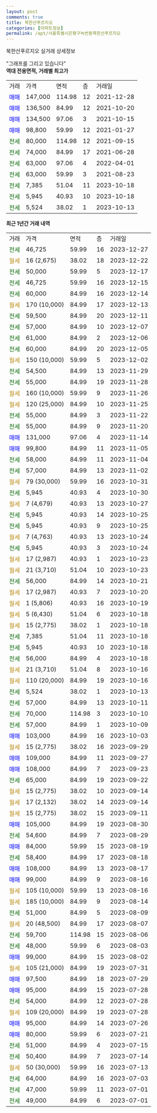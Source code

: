 ```yaml
---
layout: post
comments: true
title: 북한산푸르지오
categories: [아파트정보]
permalink: /apt/서울특별시은평구녹번동북한산푸르지오
---
```


북한산푸르지오 실거래 상세정보

<script type="text/javascript">
  google.charts.load('current', {'packages':['line', 'corechart']});
  google.charts.setOnLoadCallback(drawChart);

  function drawChart() {
    var data = new google.visualization.DataTable();
    data.addColumn('date', '거래일');
    data.addColumn('number', "매매");
    data.addColumn('number', "전세");
    data.addColumn('number', "전매");

    data.addRows([[new Date(Date.parse("2023-12-27")), null, 46725, null], [new Date(Date.parse("2023-12-22")), null, null, null], [new Date(Date.parse("2023-12-17")), null, 50000, null], [new Date(Date.parse("2023-12-15")), null, 46725, null], [new Date(Date.parse("2023-12-14")), null, 60000, null], [new Date(Date.parse("2023-12-13")), null, null, null], [new Date(Date.parse("2023-12-11")), null, 59500, null], [new Date(Date.parse("2023-12-07")), null, 57000, null], [new Date(Date.parse("2023-12-06")), null, 61000, null], [new Date(Date.parse("2023-12-05")), null, 60000, null], [new Date(Date.parse("2023-12-02")), null, null, null], [new Date(Date.parse("2023-11-29")), null, 54500, null], [new Date(Date.parse("2023-11-28")), null, 55000, null], [new Date(Date.parse("2023-11-26")), null, null, null], [new Date(Date.parse("2023-11-25")), null, null, null], [new Date(Date.parse("2023-11-22")), null, 55000, null], [new Date(Date.parse("2023-11-20")), null, 55000, null], [new Date(Date.parse("2023-11-14")), 131000, null, null], [new Date(Date.parse("2023-11-05")), 99800, null, null], [new Date(Date.parse("2023-11-04")), null, 58000, null], [new Date(Date.parse("2023-11-02")), null, 57000, null], [new Date(Date.parse("2023-10-31")), null, null, null], [new Date(Date.parse("2023-10-30")), null, 5945, null], [new Date(Date.parse("2023-10-27")), null, null, null], [new Date(Date.parse("2023-10-25")), null, 5945, null], [new Date(Date.parse("2023-10-25")), null, 5945, null], [new Date(Date.parse("2023-10-24")), null, null, null], [new Date(Date.parse("2023-10-24")), null, 5945, null], [new Date(Date.parse("2023-10-23")), null, null, null], [new Date(Date.parse("2023-10-23")), null, null, null], [new Date(Date.parse("2023-10-21")), null, 56000, null], [new Date(Date.parse("2023-10-20")), null, null, null], [new Date(Date.parse("2023-10-19")), null, null, null], [new Date(Date.parse("2023-10-18")), null, null, null], [new Date(Date.parse("2023-10-18")), null, null, null], [new Date(Date.parse("2023-10-18")), null, 7385, null], [new Date(Date.parse("2023-10-18")), null, 5945, null], [new Date(Date.parse("2023-10-18")), null, 56000, null], [new Date(Date.parse("2023-10-16")), null, null, null], [new Date(Date.parse("2023-10-16")), null, null, null], [new Date(Date.parse("2023-10-13")), null, 5524, null], [new Date(Date.parse("2023-10-11")), null, 57000, null], [new Date(Date.parse("2023-10-10")), null, 70000, null], [new Date(Date.parse("2023-10-09")), null, 57000, null], [new Date(Date.parse("2023-10-03")), 103000, null, null], [new Date(Date.parse("2023-09-29")), null, null, null], [new Date(Date.parse("2023-09-27")), 109000, null, null], [new Date(Date.parse("2023-09-23")), 108000, null, null], [new Date(Date.parse("2023-09-22")), null, 65000, null], [new Date(Date.parse("2023-09-14")), null, null, null], [new Date(Date.parse("2023-09-14")), null, null, null], [new Date(Date.parse("2023-09-11")), null, null, null], [new Date(Date.parse("2023-08-30")), 105000, null, null], [new Date(Date.parse("2023-08-29")), null, 54600, null], [new Date(Date.parse("2023-08-19")), 84000, null, null], [new Date(Date.parse("2023-08-18")), null, 58400, null], [new Date(Date.parse("2023-08-17")), 108000, null, null], [new Date(Date.parse("2023-08-16")), 99000, null, null], [new Date(Date.parse("2023-08-16")), null, null, null], [new Date(Date.parse("2023-08-14")), null, null, null], [new Date(Date.parse("2023-08-09")), null, 51000, null], [new Date(Date.parse("2023-08-07")), null, null, null], [new Date(Date.parse("2023-08-06")), null, 59700, null], [new Date(Date.parse("2023-08-03")), null, 48000, null], [new Date(Date.parse("2023-08-02")), 99000, null, null], [new Date(Date.parse("2023-07-31")), null, null, null], [new Date(Date.parse("2023-07-29")), 97500, null, null], [new Date(Date.parse("2023-07-28")), 95000, null, null], [new Date(Date.parse("2023-07-28")), null, 54000, null], [new Date(Date.parse("2023-07-28")), null, null, null], [new Date(Date.parse("2023-07-26")), 95000, null, null], [new Date(Date.parse("2023-07-21")), 80000, null, null], [new Date(Date.parse("2023-07-15")), null, 51000, null], [new Date(Date.parse("2023-07-14")), null, 50400, null], [new Date(Date.parse("2023-07-13")), null, null, null], [new Date(Date.parse("2023-07-03")), null, 64000, null], [new Date(Date.parse("2023-07-01")), null, 47000, null], [new Date(Date.parse("2023-07-01")), null, 49000, null]]);

    var options = {
      hAxis: {
        format: 'yyyy/MM/dd'
      },    
      lineWidth: 0,
      pointsVisible: true,    
      title: '최근 1년간 유형별 실거래가 분포',
      legend: { position: 'bottom' }
    };

    var formatter = new google.visualization.NumberFormat({pattern:'###,###'} );
    formatter.format(data, 1);
    formatter.format(data, 2);
    
    setTimeout(function() {
        var chart = new google.visualization.LineChart(document.getElementById('columnchart_material'));
        chart.draw(data, (options));
        document.getElementById('loading').style.display = 'none';
    }, 200);
  }
</script>


<div id="loading" style="z-index:20; display: block; margin-left: 0px">"그래프를 그리고 있습니다"</div>
<div id="columnchart_material" style="width: 95%; margin-left: 0px; display: block"></div>
<!-- contents start -->
<b>역대 전용면적, 거래별 최고가</b>
<table class="sortable">
    <tr>
      <td>거래</td>
      <td>가격</td>
      <td>면적</td>
      <td>층</td>
      <td>거래일</td>
    </tr>
        <tr>
          <td><a style="color: blue">매매</a></td>
          <td>147,000</td>
          <td>114.98</td>
          <td>12</td>
          <td>2021-12-28</td>
        </tr>            <tr>
          <td><a style="color: blue">매매</a></td>
          <td>136,500</td>
          <td>84.99</td>
          <td>12</td>
          <td>2021-10-20</td>
        </tr>            <tr>
          <td><a style="color: blue">매매</a></td>
          <td>134,500</td>
          <td>97.06</td>
          <td>3</td>
          <td>2021-10-15</td>
        </tr>            <tr>
          <td><a style="color: blue">매매</a></td>
          <td>98,800</td>
          <td>59.99</td>
          <td>12</td>
          <td>2021-01-27</td>
        </tr>        
        <tr>
              <td><a style="color: darkgreen">전세</a></td>
              <td>80,000</td>
              <td>114.98</td>
              <td>12</td>
              <td>2021-09-15</td>
            </tr>            <tr>
              <td><a style="color: darkgreen">전세</a></td>
              <td>74,000</td>
              <td>84.99</td>
              <td>17</td>
              <td>2021-06-28</td>
            </tr>            <tr>
              <td><a style="color: darkgreen">전세</a></td>
              <td>63,000</td>
              <td>97.06</td>
              <td>4</td>
              <td>2022-04-01</td>
            </tr>            <tr>
              <td><a style="color: darkgreen">전세</a></td>
              <td>63,000</td>
              <td>59.99</td>
              <td>3</td>
              <td>2021-08-23</td>
            </tr>            <tr>
              <td><a style="color: darkgreen">전세</a></td>
              <td>7,385</td>
              <td>51.04</td>
              <td>11</td>
              <td>2023-10-18</td>
            </tr>            <tr>
              <td><a style="color: darkgreen">전세</a></td>
              <td>5,945</td>
              <td>40.93</td>
              <td>10</td>
              <td>2023-10-18</td>
            </tr>            <tr>
              <td><a style="color: darkgreen">전세</a></td>
              <td>5,524</td>
              <td>38.02</td>
              <td>1</td>
              <td>2023-10-13</td>
            </tr>        
    
</table>

<b>최근 1년간 거래 내역</b>

<table class="sortable">
    <tr>
      <td>거래</td>
      <td>가격</td>
      <td>면적</td>
      <td>층</td>
      <td>거래일</td>
    </tr>
    <tr>
      <td><a style="color: darkgreen">전세</a></td>
      <td>46,725</td>
      <td>59.99</td>
      <td>16</td>
      <td>2023-12-27</td>
    </tr>          <tr>
      <td><a style="color: darkgoldenrod">월세</a></td>
      <td>16 (2,675)</td>
      <td>38.02</td>
      <td>18</td>
      <td>2023-12-22</td>
    </tr>          <tr>
      <td><a style="color: darkgreen">전세</a></td>
      <td>50,000</td>
      <td>59.99</td>
      <td>5</td>
      <td>2023-12-17</td>
    </tr>          <tr>
      <td><a style="color: darkgreen">전세</a></td>
      <td>46,725</td>
      <td>59.99</td>
      <td>16</td>
      <td>2023-12-15</td>
    </tr>          <tr>
      <td><a style="color: darkgreen">전세</a></td>
      <td>60,000</td>
      <td>84.99</td>
      <td>16</td>
      <td>2023-12-14</td>
    </tr>          <tr>
      <td><a style="color: darkgoldenrod">월세</a></td>
      <td>170 (10,000)</td>
      <td>84.99</td>
      <td>17</td>
      <td>2023-12-13</td>
    </tr>          <tr>
      <td><a style="color: darkgreen">전세</a></td>
      <td>59,500</td>
      <td>84.99</td>
      <td>20</td>
      <td>2023-12-11</td>
    </tr>          <tr>
      <td><a style="color: darkgreen">전세</a></td>
      <td>57,000</td>
      <td>84.99</td>
      <td>10</td>
      <td>2023-12-07</td>
    </tr>          <tr>
      <td><a style="color: darkgreen">전세</a></td>
      <td>61,000</td>
      <td>84.99</td>
      <td>2</td>
      <td>2023-12-06</td>
    </tr>          <tr>
      <td><a style="color: darkgreen">전세</a></td>
      <td>60,000</td>
      <td>84.99</td>
      <td>20</td>
      <td>2023-12-05</td>
    </tr>          <tr>
      <td><a style="color: darkgoldenrod">월세</a></td>
      <td>150 (10,000)</td>
      <td>59.99</td>
      <td>5</td>
      <td>2023-12-02</td>
    </tr>          <tr>
      <td><a style="color: darkgreen">전세</a></td>
      <td>54,500</td>
      <td>84.99</td>
      <td>13</td>
      <td>2023-11-29</td>
    </tr>          <tr>
      <td><a style="color: darkgreen">전세</a></td>
      <td>55,000</td>
      <td>84.99</td>
      <td>19</td>
      <td>2023-11-28</td>
    </tr>          <tr>
      <td><a style="color: darkgoldenrod">월세</a></td>
      <td>160 (10,000)</td>
      <td>59.99</td>
      <td>9</td>
      <td>2023-11-26</td>
    </tr>          <tr>
      <td><a style="color: darkgoldenrod">월세</a></td>
      <td>120 (25,000)</td>
      <td>84.99</td>
      <td>10</td>
      <td>2023-11-25</td>
    </tr>          <tr>
      <td><a style="color: darkgreen">전세</a></td>
      <td>55,000</td>
      <td>84.99</td>
      <td>3</td>
      <td>2023-11-22</td>
    </tr>          <tr>
      <td><a style="color: darkgreen">전세</a></td>
      <td>55,000</td>
      <td>84.99</td>
      <td>9</td>
      <td>2023-11-20</td>
    </tr>          <tr>
      <td><a style="color: blue">매매</a></td>
      <td>131,000</td>
      <td>97.06</td>
      <td>4</td>
      <td>2023-11-14</td>
    </tr>          <tr>
      <td><a style="color: blue">매매</a></td>
      <td>99,800</td>
      <td>84.99</td>
      <td>11</td>
      <td>2023-11-05</td>
    </tr>          <tr>
      <td><a style="color: darkgreen">전세</a></td>
      <td>58,000</td>
      <td>84.99</td>
      <td>11</td>
      <td>2023-11-04</td>
    </tr>          <tr>
      <td><a style="color: darkgreen">전세</a></td>
      <td>57,000</td>
      <td>84.99</td>
      <td>13</td>
      <td>2023-11-02</td>
    </tr>          <tr>
      <td><a style="color: darkgoldenrod">월세</a></td>
      <td>79 (30,000)</td>
      <td>59.99</td>
      <td>16</td>
      <td>2023-10-31</td>
    </tr>          <tr>
      <td><a style="color: darkgreen">전세</a></td>
      <td>5,945</td>
      <td>40.93</td>
      <td>4</td>
      <td>2023-10-30</td>
    </tr>          <tr>
      <td><a style="color: darkgoldenrod">월세</a></td>
      <td>7 (4,679)</td>
      <td>40.93</td>
      <td>13</td>
      <td>2023-10-27</td>
    </tr>          <tr>
      <td><a style="color: darkgreen">전세</a></td>
      <td>5,945</td>
      <td>40.93</td>
      <td>14</td>
      <td>2023-10-25</td>
    </tr>          <tr>
      <td><a style="color: darkgreen">전세</a></td>
      <td>5,945</td>
      <td>40.93</td>
      <td>9</td>
      <td>2023-10-25</td>
    </tr>          <tr>
      <td><a style="color: darkgoldenrod">월세</a></td>
      <td>7 (4,763)</td>
      <td>40.93</td>
      <td>13</td>
      <td>2023-10-24</td>
    </tr>          <tr>
      <td><a style="color: darkgreen">전세</a></td>
      <td>5,945</td>
      <td>40.93</td>
      <td>3</td>
      <td>2023-10-24</td>
    </tr>          <tr>
      <td><a style="color: darkgoldenrod">월세</a></td>
      <td>17 (2,987)</td>
      <td>40.93</td>
      <td>1</td>
      <td>2023-10-23</td>
    </tr>          <tr>
      <td><a style="color: darkgoldenrod">월세</a></td>
      <td>21 (3,710)</td>
      <td>51.04</td>
      <td>10</td>
      <td>2023-10-23</td>
    </tr>          <tr>
      <td><a style="color: darkgreen">전세</a></td>
      <td>56,000</td>
      <td>84.99</td>
      <td>14</td>
      <td>2023-10-21</td>
    </tr>          <tr>
      <td><a style="color: darkgoldenrod">월세</a></td>
      <td>17 (2,987)</td>
      <td>40.93</td>
      <td>7</td>
      <td>2023-10-20</td>
    </tr>          <tr>
      <td><a style="color: darkgoldenrod">월세</a></td>
      <td>1 (5,806)</td>
      <td>40.93</td>
      <td>16</td>
      <td>2023-10-19</td>
    </tr>          <tr>
      <td><a style="color: darkgoldenrod">월세</a></td>
      <td>5 (6,430)</td>
      <td>51.04</td>
      <td>6</td>
      <td>2023-10-18</td>
    </tr>          <tr>
      <td><a style="color: darkgoldenrod">월세</a></td>
      <td>15 (2,775)</td>
      <td>38.02</td>
      <td>1</td>
      <td>2023-10-18</td>
    </tr>          <tr>
      <td><a style="color: darkgreen">전세</a></td>
      <td>7,385</td>
      <td>51.04</td>
      <td>11</td>
      <td>2023-10-18</td>
    </tr>          <tr>
      <td><a style="color: darkgreen">전세</a></td>
      <td>5,945</td>
      <td>40.93</td>
      <td>10</td>
      <td>2023-10-18</td>
    </tr>          <tr>
      <td><a style="color: darkgreen">전세</a></td>
      <td>56,000</td>
      <td>84.99</td>
      <td>4</td>
      <td>2023-10-18</td>
    </tr>          <tr>
      <td><a style="color: darkgoldenrod">월세</a></td>
      <td>21 (3,710)</td>
      <td>51.04</td>
      <td>8</td>
      <td>2023-10-16</td>
    </tr>          <tr>
      <td><a style="color: darkgoldenrod">월세</a></td>
      <td>110 (20,000)</td>
      <td>84.99</td>
      <td>19</td>
      <td>2023-10-16</td>
    </tr>          <tr>
      <td><a style="color: darkgreen">전세</a></td>
      <td>5,524</td>
      <td>38.02</td>
      <td>1</td>
      <td>2023-10-13</td>
    </tr>          <tr>
      <td><a style="color: darkgreen">전세</a></td>
      <td>57,000</td>
      <td>84.99</td>
      <td>13</td>
      <td>2023-10-11</td>
    </tr>          <tr>
      <td><a style="color: darkgreen">전세</a></td>
      <td>70,000</td>
      <td>114.98</td>
      <td>3</td>
      <td>2023-10-10</td>
    </tr>          <tr>
      <td><a style="color: darkgreen">전세</a></td>
      <td>57,000</td>
      <td>84.99</td>
      <td>1</td>
      <td>2023-10-09</td>
    </tr>          <tr>
      <td><a style="color: blue">매매</a></td>
      <td>103,000</td>
      <td>84.99</td>
      <td>16</td>
      <td>2023-10-03</td>
    </tr>          <tr>
      <td><a style="color: darkgoldenrod">월세</a></td>
      <td>15 (2,775)</td>
      <td>38.02</td>
      <td>16</td>
      <td>2023-09-29</td>
    </tr>          <tr>
      <td><a style="color: blue">매매</a></td>
      <td>109,000</td>
      <td>84.99</td>
      <td>11</td>
      <td>2023-09-27</td>
    </tr>          <tr>
      <td><a style="color: blue">매매</a></td>
      <td>108,000</td>
      <td>84.99</td>
      <td>7</td>
      <td>2023-09-23</td>
    </tr>          <tr>
      <td><a style="color: darkgreen">전세</a></td>
      <td>65,000</td>
      <td>84.99</td>
      <td>19</td>
      <td>2023-09-22</td>
    </tr>          <tr>
      <td><a style="color: darkgoldenrod">월세</a></td>
      <td>15 (2,775)</td>
      <td>38.02</td>
      <td>10</td>
      <td>2023-09-14</td>
    </tr>          <tr>
      <td><a style="color: darkgoldenrod">월세</a></td>
      <td>17 (2,132)</td>
      <td>38.02</td>
      <td>14</td>
      <td>2023-09-14</td>
    </tr>          <tr>
      <td><a style="color: darkgoldenrod">월세</a></td>
      <td>15 (2,775)</td>
      <td>38.02</td>
      <td>15</td>
      <td>2023-09-11</td>
    </tr>          <tr>
      <td><a style="color: blue">매매</a></td>
      <td>105,000</td>
      <td>84.99</td>
      <td>19</td>
      <td>2023-08-30</td>
    </tr>          <tr>
      <td><a style="color: darkgreen">전세</a></td>
      <td>54,600</td>
      <td>84.99</td>
      <td>7</td>
      <td>2023-08-29</td>
    </tr>          <tr>
      <td><a style="color: blue">매매</a></td>
      <td>84,000</td>
      <td>59.99</td>
      <td>15</td>
      <td>2023-08-19</td>
    </tr>          <tr>
      <td><a style="color: darkgreen">전세</a></td>
      <td>58,400</td>
      <td>84.99</td>
      <td>17</td>
      <td>2023-08-18</td>
    </tr>          <tr>
      <td><a style="color: blue">매매</a></td>
      <td>108,000</td>
      <td>84.99</td>
      <td>13</td>
      <td>2023-08-17</td>
    </tr>          <tr>
      <td><a style="color: blue">매매</a></td>
      <td>99,000</td>
      <td>84.99</td>
      <td>9</td>
      <td>2023-08-16</td>
    </tr>          <tr>
      <td><a style="color: darkgoldenrod">월세</a></td>
      <td>105 (10,000)</td>
      <td>59.99</td>
      <td>13</td>
      <td>2023-08-16</td>
    </tr>          <tr>
      <td><a style="color: darkgoldenrod">월세</a></td>
      <td>185 (10,000)</td>
      <td>84.99</td>
      <td>9</td>
      <td>2023-08-14</td>
    </tr>          <tr>
      <td><a style="color: darkgreen">전세</a></td>
      <td>51,000</td>
      <td>84.99</td>
      <td>5</td>
      <td>2023-08-09</td>
    </tr>          <tr>
      <td><a style="color: darkgoldenrod">월세</a></td>
      <td>20 (48,500)</td>
      <td>84.99</td>
      <td>17</td>
      <td>2023-08-07</td>
    </tr>          <tr>
      <td><a style="color: darkgreen">전세</a></td>
      <td>59,700</td>
      <td>114.98</td>
      <td>15</td>
      <td>2023-08-06</td>
    </tr>          <tr>
      <td><a style="color: darkgreen">전세</a></td>
      <td>48,000</td>
      <td>59.99</td>
      <td>6</td>
      <td>2023-08-03</td>
    </tr>          <tr>
      <td><a style="color: blue">매매</a></td>
      <td>99,000</td>
      <td>84.99</td>
      <td>15</td>
      <td>2023-08-02</td>
    </tr>          <tr>
      <td><a style="color: darkgoldenrod">월세</a></td>
      <td>105 (21,000)</td>
      <td>84.99</td>
      <td>19</td>
      <td>2023-07-31</td>
    </tr>          <tr>
      <td><a style="color: blue">매매</a></td>
      <td>97,500</td>
      <td>84.99</td>
      <td>18</td>
      <td>2023-07-29</td>
    </tr>          <tr>
      <td><a style="color: blue">매매</a></td>
      <td>95,000</td>
      <td>84.99</td>
      <td>15</td>
      <td>2023-07-28</td>
    </tr>          <tr>
      <td><a style="color: darkgreen">전세</a></td>
      <td>54,000</td>
      <td>84.99</td>
      <td>12</td>
      <td>2023-07-28</td>
    </tr>          <tr>
      <td><a style="color: darkgoldenrod">월세</a></td>
      <td>109 (20,000)</td>
      <td>84.99</td>
      <td>19</td>
      <td>2023-07-28</td>
    </tr>          <tr>
      <td><a style="color: blue">매매</a></td>
      <td>95,000</td>
      <td>84.99</td>
      <td>14</td>
      <td>2023-07-26</td>
    </tr>          <tr>
      <td><a style="color: blue">매매</a></td>
      <td>80,000</td>
      <td>59.99</td>
      <td>6</td>
      <td>2023-07-21</td>
    </tr>          <tr>
      <td><a style="color: darkgreen">전세</a></td>
      <td>51,000</td>
      <td>84.99</td>
      <td>4</td>
      <td>2023-07-15</td>
    </tr>          <tr>
      <td><a style="color: darkgreen">전세</a></td>
      <td>50,400</td>
      <td>84.99</td>
      <td>7</td>
      <td>2023-07-14</td>
    </tr>          <tr>
      <td><a style="color: darkgoldenrod">월세</a></td>
      <td>50 (30,000)</td>
      <td>59.99</td>
      <td>16</td>
      <td>2023-07-13</td>
    </tr>          <tr>
      <td><a style="color: darkgreen">전세</a></td>
      <td>64,000</td>
      <td>84.99</td>
      <td>16</td>
      <td>2023-07-03</td>
    </tr>          <tr>
      <td><a style="color: darkgreen">전세</a></td>
      <td>47,000</td>
      <td>59.99</td>
      <td>11</td>
      <td>2023-07-01</td>
    </tr>          <tr>
      <td><a style="color: darkgreen">전세</a></td>
      <td>49,000</td>
      <td>84.99</td>
      <td>6</td>
      <td>2023-07-01</td>
    </tr>      </table>
<!-- contents end -->    

